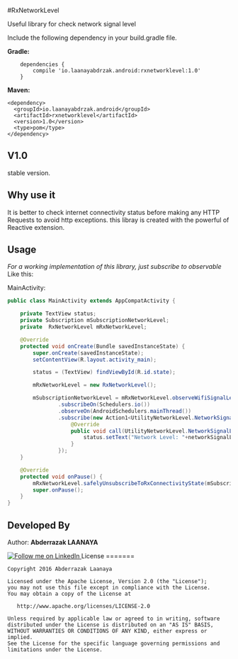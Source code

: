 #RxNetworkLevel

Useful library for check network signal level

Include the following dependency in your build.gradle file.

**Gradle:**
```Gradle
    dependencies {
        compile 'io.laanayabdrzak.android:rxnetworklevel:1.0'
    }
```
**Maven:**
```
<dependency>
  <groupId>io.laanayabdrzak.android</groupId>
  <artifactId>rxnetworklevel</artifactId>
  <version>1.0</version>
  <type>pom</type>
</dependency>
```

## V1.0

stable version.

## Why use it 

It is better to check internet connectivity status before making any HTTP Requests to avoid http exceptions. this libray is created with the powerful of Reactive extension.

## Usage

*For a working implementation of this library, just subscribe to observable* Like this:

MainActivity:

```java
public class MainActivity extends AppCompatActivity {

    private TextView status;
    private Subscription mSubscriptionNetworkLevel;
    private  RxNetworkLevel mRxNetworkLevel;

    @Override
    protected void onCreate(Bundle savedInstanceState) {
        super.onCreate(savedInstanceState);
        setContentView(R.layout.activity_main);

        status = (TextView) findViewById(R.id.state);

        mRxNetworkLevel = new RxNetworkLevel();

        mSubscriptionNetworkLevel = mRxNetworkLevel.observeWifiSignalLevel(getApplicationContext())
                .subscribeOn(Schedulers.io())
                .observeOn(AndroidSchedulers.mainThread())
                .subscribe(new Action1<UtilityNetworkLevel.NetworkSignalLevel>() {
                    @Override
                    public void call(UtilityNetworkLevel.NetworkSignalLevel networkSignalLevel) {
                        status.setText("Network Level: "+networkSignalLevel.toString());
                    }
                });
    }

    @Override
    protected void onPause() {
        mRxNetworkLevel.safelyUnsubscribeToRxConnectivityState(mSubscriptionNetworkLevel);
        super.onPause();
    }
}
```

## Developed By
 Author: **Abderrazak LAANAYA**

<a href="https://www.linkedin.com/in/laanayabdrzak">
  <img alt="Follow me on LinkedIn"
       src="https://raw.githubusercontent.com/florent37/DaVinci/master/mobile/src/main/res/drawable-hdpi/linkedin.png" />
</a>
License
=======

    Copyright 2016 Abderrazak Laanaya

    Licensed under the Apache License, Version 2.0 (the "License");
    you may not use this file except in compliance with the License.
    You may obtain a copy of the License at

       http://www.apache.org/licenses/LICENSE-2.0

    Unless required by applicable law or agreed to in writing, software
    distributed under the License is distributed on an "AS IS" BASIS,
    WITHOUT WARRANTIES OR CONDITIONS OF ANY KIND, either express or implied.
    See the License for the specific language governing permissions and
    limitations under the License.

